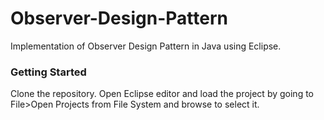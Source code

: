 # Observer-Design-Pattern
Implementation of Observer Design Pattern in Java using Eclipse.

### Getting Started
Clone the repository. Open Eclipse editor and load the project by going to File>Open Projects from File System and browse to select it.
